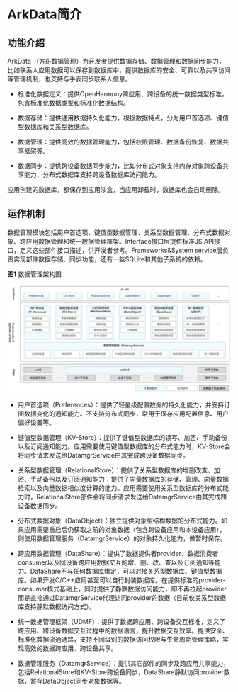 # ArkData简介


## 功能介绍

ArkData （方舟数据管理）为开发者提供数据存储、数据管理和数据同步能力，比如联系人应用数据可以保存到数据库中，提供数据库的安全、可靠以及共享访问等管理机制，也支持与手表同步联系人信息。
- 标准化数据定义：提供OpenHarmony跨应用、跨设备的统一数据类型标准，包含标准化数据类型和标准化数据结构。

- 数据存储：提供通用数据持久化能力，根据数据特点，分为用户首选项、键值型数据库和关系型数据库。

- 数据管理：提供高效的数据管理能力，包括权限管理、数据备份恢复、数据共享框架等。

- 数据同步：提供跨设备数据同步能力，比如分布式对象支持内存对象跨设备共享能力，分布式数据库支持跨设备数据库访问能力。

应用创建的数据库，都保存到应用沙盒，当应用卸载时，数据库也会自动删除。


## 运作机制

数据管理模块包括用户首选项、键值型数据管理、关系型数据管理、分布式数据对象、跨应用数据管理和统一数据管理框架。Interface接口层提供标准JS API接口，定义这些部件接口描述，供开发者参考。Frameworks&amp;System service层负责实现部件数据存储、同步功能，还有一些SQLite和其他子系统的依赖。

  **图1** 数据管理架构图  

![dataManagement](figures/dataManagement.jpg)


- 用户首选项（Preferences）：提供了轻量级配置数据的持久化能力，并支持订阅数据变化的通知能力。不支持分布式同步，常用于保存应用配置信息、用户偏好设置等。

- 键值型数据管理（KV-Store）：提供了键值型数据库的读写、加密、手动备份以及订阅通知能力。应用需要使用键值型数据库的分布式能力时，KV-Store会将同步请求发送给DatamgrService由其完成跨设备数据同步。

- 关系型数据管理（RelationalStore）：提供了关系型数据库的增删改查、加密、手动备份以及订阅通知能力；提供了向量数据库的存储、管理、向量数据检索以及向量数据相似度计算的能力。应用需要使用关系型数据库的分布式能力时，RelationalStore部件会将同步请求发送给DatamgrService由其完成跨设备数据同步。

- 分布式数据对象（DataObject）：独立提供对象型结构数据的分布式能力。如果应用需要重启后仍获取之前的对象数据（包含跨设备应用和本设备应用），则使用数据管理服务（DatamgrService）的对象持久化能力，做暂时保存。

- 跨应用数据管理（DataShare）：提供了数据提供者provider、数据消费者consumer以及同设备跨应用数据交互的增、删、改、查以及订阅通知等能力。DataShare不与任何数据库绑定，可以对接关系型数据库、键值型数据库。如果开发C/C++应用甚至可以自行封装数据库。在提供标准的provider-consumer模式基础上，同时提供了静默数据访问能力，即不再拉起provider而是直接通过DatamgrService代理访问provider的数据（目前仅关系型数据库支持静默数据访问方式）。

- 统一数据管理框架（UDMF）：提供了数据跨应用、跨设备交互标准，定义了跨应用、跨设备数据交互过程中的数据语言，提升数据交互效率。提供安全、标准化数据流通通路，支持不同级别的数据访问权限与生命周期管理策略，实现高效的数据跨应用、跨设备共享。

- 数据管理服务（DatamgrService）：提供其它部件的同步及跨应用共享能力，包括RelationalStore和KV-Store跨设备同步，DataShare静默访问provider数据，暂存DataObject同步对象数据等。
